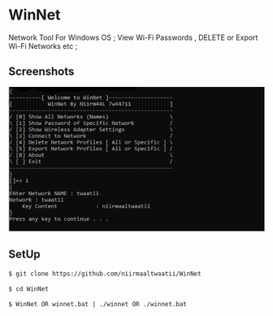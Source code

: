 # WinNet
Network Tool For Windows OS ; View Wi-Fi Passwords , DELETE or Export Wi-Fi Networks etc ;

## Screenshots
![WinNet Tool ScreenShot](img/winnet1.png)

## SetUp
```
$ git clone https://github.com/niirmaaltwaatii/WinNet
```
```
$ cd WinNet
```
```
$ WinNet OR winnet.bat | ./winnet OR ./winnet.bat
```
